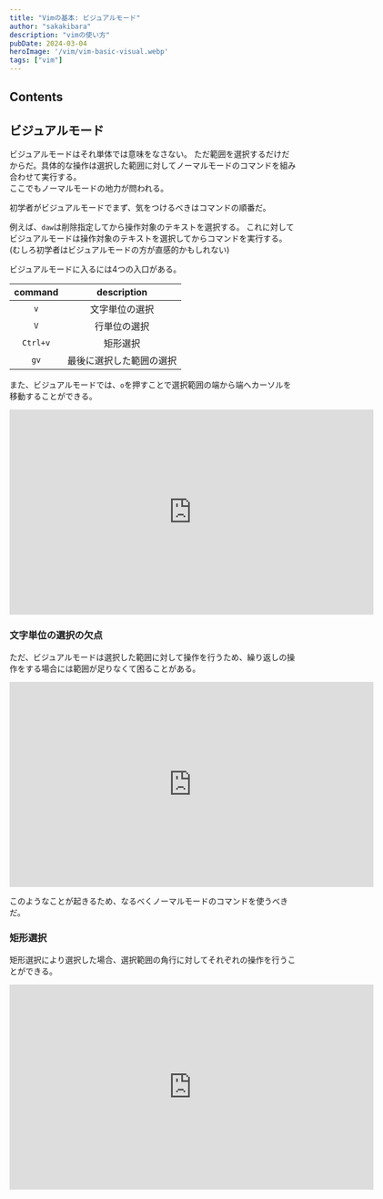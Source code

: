 ```yaml
---
title: "Vimの基本: ビジュアルモード"
author: "sakakibara"
description: "vimの使い方"
pubDate: 2024-03-04
heroImage: '/vim/vim-basic-visual.webp'
tags: ["vim"]
---
```


## Contents
## ビジュアルモード
ビジュアルモードはそれ単体では意味をなさない。
ただ範囲を選択するだけだからだ。具体的な操作は選択した範囲に対してノーマルモードのコマンドを組み合わせて実行する。  
ここでもノーマルモードの地力が問われる。

初学者がビジュアルモードでまず、気をつけるべきはコマンドの順番だ。

例えば、`daw`は削除指定してから操作対象のテキストを選択する。
これに対してビジュアルモードは操作対象のテキストを選択してからコマンドを実行する。
(むしろ初学者はビジュアルモードの方が直感的かもしれない)

ビジュアルモードに入るには4つの入口がある。

| command  | description              |
| :---:    | :---:                    |
| `v`      | 文字単位の選択           |
| `V`      | 行単位の選択             |
| `Ctrl+v` | 矩形選択                 |
| `gv`     | 最後に選択した範囲の選択 |


また、ビジュアルモードでは、`o`を押すことで選択範囲の端から端へカーソルを移動することができる。

<iframe id="ytplayer" type="text/html" width="640" height="360" src="https://www.youtube.com/embed/KUhMmDSldGU?autoplay=1" frameborder="0">Sorry, your browser doesn't support embedded videos.</iframe>

### 文字単位の選択の欠点
ただ、ビジュアルモードは選択した範囲に対して操作を行うため、繰り返しの操作をする場合には範囲が足りなくて困ることがある。

<iframe id="ytplayer" type="text/html" width="640" height="360" src="https://www.youtube.com/embed/qS5mTQEsrbM?autoplay=1" frameborder="0">Sorry, your browser doesn't support embedded videos.</iframe>

このようなことが起きるため、なるべくノーマルモードのコマンドを使うべきだ。

### 矩形選択
矩形選択により選択した場合、選択範囲の角行に対してそれぞれの操作を行うことができる。

<iframe id="ytplayer" type="text/html" width="640" height="360" src="https://www.youtube.com/embed/uSjb0WxLAMk?autoplay=1" frameborder="0">Sorry, your browser doesn't support embedded videos.</iframe>
